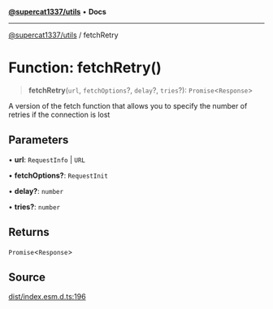 [**@supercat1337/utils**](../README.md) • **Docs**

***

[@supercat1337/utils](../README.md) / fetchRetry

# Function: fetchRetry()

> **fetchRetry**(`url`, `fetchOptions`?, `delay`?, `tries`?): `Promise`\<`Response`\>

A version of the fetch function that allows you to specify the number of retries if the connection is lost

## Parameters

• **url**: `RequestInfo` \| `URL`

• **fetchOptions?**: `RequestInit`

• **delay?**: `number`

• **tries?**: `number`

## Returns

`Promise`\<`Response`\>

## Source

[dist/index.esm.d.ts:196](https://github.com/supercat1337/utils/blob/29436ec24bee9f2e47444ecc42beedb601148283/dist/index.esm.d.ts#L196)
